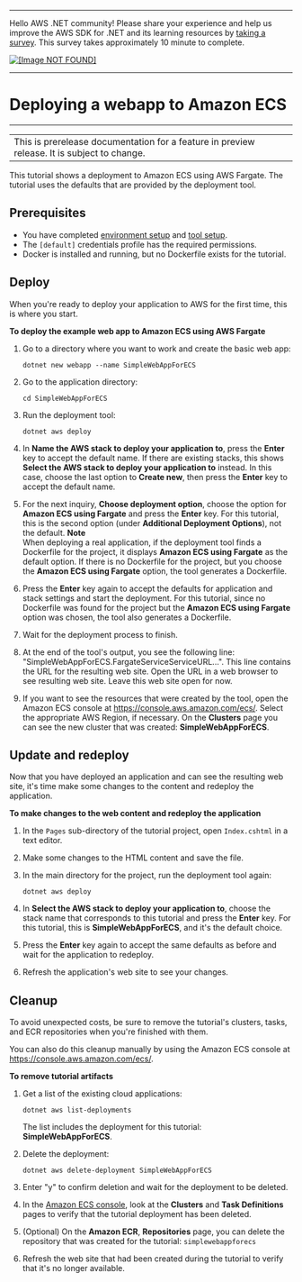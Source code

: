 --------

Hello AWS \.NET community\! Please share your experience and help us improve the AWS SDK for \.NET and its learning resources by [taking a survey](https://amazonmr.au1.qualtrics.com/jfe/form/SV_bqfQLfZ5nhFUiV0)\. This survey takes approximately 10 minute to complete\.

 [ ![\[Image NOT FOUND\]](http://docs.aws.amazon.com/sdk-for-net/latest/developer-guide/images/SurveyButton.png) ](https://amazonmr.au1.qualtrics.com/jfe/form/SV_bqfQLfZ5nhFUiV0)

--------

# Deploying a webapp to Amazon ECS<a name="deployment-tool-deploy-ecs"></a>


****  

|  | 
| --- |
| This is prerelease documentation for a feature in preview release\. It is subject to change\. | 

This tutorial shows a deployment to Amazon ECS using AWS Fargate\. The tutorial uses the defaults that are provided by the deployment tool\.

## Prerequisites<a name="dt-deploy-ecs-prereq"></a>
+ You have completed [environment setup](deployment-tool-setup-env.md) and [tool setup](deployment-tool-setup.md)\.
+ The `[default]` credentials profile has the required permissions\.
+ Docker is installed and running, but no Dockerfile exists for the tutorial\.

## Deploy<a name="dt-deploy-ecs-deploy"></a>

When you're ready to deploy your application to AWS for the first time, this is where you start\.

**To deploy the example web app to Amazon ECS using AWS Fargate**

1. Go to a directory where you want to work and create the basic web app:

   `dotnet new webapp --name SimpleWebAppForECS`

1. Go to the application directory:

   `cd SimpleWebAppForECS`

1. Run the deployment tool:

   `dotnet aws deploy`

1. In **Name the AWS stack to deploy your application to**, press the **Enter** key to accept the default name\. If there are existing stacks, this shows **Select the AWS stack to deploy your application to** instead\. In this case, choose the last option to **Create new**, then press the **Enter** key to accept the default name\.

1. For the next inquiry, **Choose deployment option**, choose the option for **Amazon ECS using Fargate** and press the **Enter** key\. For this tutorial, this is the second option \(under **Additional Deployment Options**\), not the default\.
**Note**  
When deploying a real application, if the deployment tool finds a Dockerfile for the project, it displays **Amazon ECS using Fargate** as the default option\. If there is no Dockerfile for the project, but you choose the **Amazon ECS using Fargate** option, the tool generates a Dockerfile\.

1. Press the **Enter** key again to accept the defaults for application and stack settings and start the deployment\. For this tutorial, since no Dockerfile was found for the project but the **Amazon ECS using Fargate** option was chosen, the tool also generates a Dockerfile\.

1. Wait for the deployment process to finish\.

1. At the end of the tool's output, you see the following line: "SimpleWebAppForECS\.FargateServiceServiceURL\.\.\."\. This line contains the URL for the resulting web site\. Open the URL in a web browser to see resulting web site\. Leave this web site open for now\.

1. If you want to see the resources that were created by the tool, open the Amazon ECS console at [https://console\.aws\.amazon\.com/ecs/](https://console.aws.amazon.com/ecs/)\. Select the appropriate AWS Region, if necessary\. On the **Clusters** page you can see the new cluster that was created: **SimpleWebAppForECS**\.

## Update and redeploy<a name="dt-deploy-ecs-redeploy"></a>

Now that you have deployed an application and can see the resulting web site, it's time make some changes to the content and redeploy the application\.

**To make changes to the web content and redeploy the application**

1. In the `Pages` sub\-directory of the tutorial project, open `Index.cshtml` in a text editor\. 

1. Make some changes to the HTML content and save the file\.

1. In the main directory for the project, run the deployment tool again:

   `dotnet aws deploy`

1. In **Select the AWS stack to deploy your application to**, choose the stack name that corresponds to this tutorial and press the **Enter** key\. For this tutorial, this is **SimpleWebAppForECS**, and it's the default choice\.

1. Press the **Enter** key again to accept the same defaults as before and wait for the application to redeploy\.

1. Refresh the application's web site to see your changes\.

## Cleanup<a name="dt-deploy-ecs-cleanup"></a>

To avoid unexpected costs, be sure to remove the tutorial's clusters, tasks, and ECR repositories when you're finished with them\. 

You can also do this cleanup manually by using the Amazon ECS console at [https://console\.aws\.amazon\.com/ecs/](https://console.aws.amazon.com/ecs/)\.

**To remove tutorial artifacts**

1. Get a list of the existing cloud applications:

   `dotnet aws list-deployments`

   The list includes the deployment for this tutorial: **SimpleWebAppForECS**\.

1. Delete the deployment:

   `dotnet aws delete-deployment SimpleWebAppForECS`

1. Enter "y" to confirm deletion and wait for the deployment to be deleted\.

1. In the [Amazon ECS console](https://console.aws.amazon.com/ecs/), look at the **Clusters** and **Task Definitions** pages to verify that the tutorial deployment has been deleted\.

1. \(Optional\) On the **Amazon ECR**, **Repositories** page, you can delete the repository that was created for the tutorial: `simplewebappforecs`

1. Refresh the web site that had been created during the tutorial to verify that it's no longer available\.
